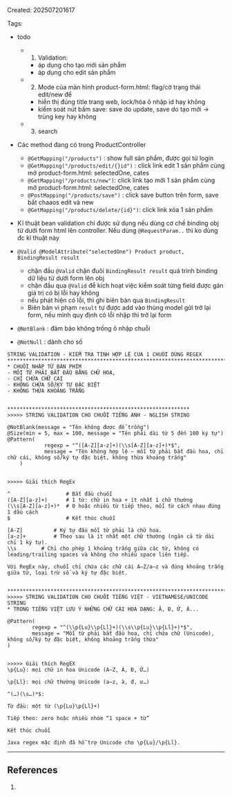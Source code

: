 Created: 202507201617

Tags: 

- todo
	- 1. Validation: 
		- áp dụng cho tạo mới sản phẩm
		- áp dụng cho edit sản phẩm
	- 2. Mode của màn hình product-form.html: flag/cờ trạng thái edit/new để
		- hiển thị đúng title trang web, lock/hóa ô nhập id hay không
		- kiểm soát nút bấm save: save do update, save do tạo mới -> trùng key hay không
	- 3. search

- Các method đang có trong ProductController
	- `@GetMapping("/products")` : show full sản phẩm, được gọi từ login
	- `@GetMapping("/products/edit/{}id")`  : click link edit 1 sản phẩm cùng mở product-form.html: selectedOne, cates
	- `@GetMapping("/products/new")`: click link tạo mới 1 sản phẩm cùng mở product-form.html: selectedOne, cates
	- `@PostMapping("/products/save")` : click save button trên form, save bất chaaos edit và new
	- `@GetMapping("/products/delete/{id}")`: click link xóa 1 sản phẩm

- Kĩ thuật bean validation chỉ được sử dụng nếu dùng cơ chế binding obj từ dưới form html lên controller. Nếu dùng `@RequestParam..` thì ko dùng đc kĩ thuật này
- `@Valid @ModelAttribute("selectedOne") Product product, BindingResult result`
	- chặn đầu `@Valid` chặn đuôi `BindingResult result` quá trình binding dữ liệu từ dưới form lên obj
	- chặn đầu qua `@Valid` để kích hoạt việc kiểm soát từng field được gán giá trị có bị lỗi hay không 
	- nếu phát hiện có lỗi, thì ghi biên bản qua `BindingResult`
	- Biên bản vi phạm `result` tự được add vào thùng model gửi trở lại form, nếu mình quy định có lỗi nhập thì trở lại form

- `@NotBlank` : đảm bảo không trống ô nhập chuỗi
- `@NotNull` : dành cho số

```
STRING VALIDATION - KIỂM TRA TÍNH HỢP LỆ CỦA 1 CHUỖI DÙNG REGEX ***************************************************************************** 
* CHUỖI NHẬP TỪ BÀN PHÍM
- MỖI TỪ PHẢI BẮT ĐẦU BẰNG CHỮ HOA, 
- CHỈ CHỨA CHỮ CÁI
- KHÔNG CHỨA SỐ/KÝ TỰ ĐẶC BIỆT
- KHÔNG THỪA KHOẢNG TRẮNG


***********************************************************
>>>>> STRING VALIDATION CHO CHUỖI TIẾNG ANH - NGLISH STRING

@NotBlank(message = "Tên không được để trống")
@Size(min = 5, max = 100, message = "Tên phải dài từ 5 đến 100 ký tự")
@Pattern(
            regexp = "^([A-Z][a-z]+)(\\s[A-Z][a-z]+)*$",
            message = "Tên không hợp lệ – mỗi từ phải bắt đầu hoa, chỉ chữ cái, không số/ký tự đặc biệt, không thừa khoảng trắng"
    )


>>>>> Giải thích RegEx

^                  # Bắt đầu chuỗi
([A-Z][a-z]+)      # 1 từ: chữ in hoa + ít nhất 1 chữ thường
(\\s[A-Z][a-z]+)*  # 0 hoặc nhiều từ tiếp theo, mỗi từ cách nhau đúng 1 dấu cách
$                  # Kết thúc chuỗi

[A-Z]		   # Ký tự đầu mỗi từ phải là chữ hoa.
[a-z]+		   # Theo sau là ít nhất một chữ thường (ngăn cả từ dài chỉ 1 ký tự).
\\s		   # Chỉ cho phép 1 khoảng trắng giữa các từ, không có leading/trailing spaces và không cho nhiều space liên tiếp.

Với RegEx này, chuỗi chỉ chứa các chữ cái A–Z/a–z và đúng khoảng trắng giữa từ, loại trừ số và ký tự đặc biệt.


************************************************************************
>>>>> STRING VALIDATION CHO CHUỖI TIẾNG VIỆT - VIETNAMESE/UNICODE STRING 
* TRONG TIẾNG VIỆT LƯU Ý NHỮNG CHỮ CÁI HOA DẠNG: Â, Đ, Ứ, À...

@Pattern(
        regexp = "^(\\p{Lu}\\p{Ll}+)(\\s\\p{Lu}\\p{Ll}+)*$",
        message = "Mỗi từ phải bắt đầu hoa, chỉ chứa chữ (Unicode), không số/ký tự đặc biệt, không khoảng trắng thừa"
)


>>>>> Giải thích RegEX
\p{Lu}: mọi chữ in hoa Unicode (A–Z, Á, Đ, Ứ…)

\p{Ll}: mọi chữ thường Unicode (a–z, à, đ, ư…)

^(…)(\s…)*$:

Từ đầu: một từ (\p{Lu}\p{Ll}+)

Tiếp theo: zero hoặc nhiều nhóm “1 space + từ”

Kết thúc chuỗi

Java regex mặc định đã hỗ trợ Unicode cho \p{Lu}/\p{Ll}.

```

-----
## References
1.
